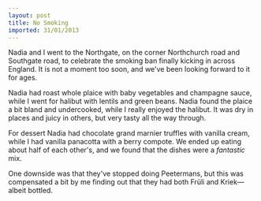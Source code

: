 ```yaml
---
layout: post
title: No Smoking
imported: 31/01/2013
---
```


Nadia and I went to the Northgate, on the corner Northchurch road and Southgate road, to
celebrate the smoking ban finally kicking in across England. It is not a moment too soon,
and we've been looking forward to it for ages.

Nadia had roast whole plaice with baby vegetables and champagne sauce, while I went for
halibut with lentils and green beans. Nadia found the plaice a bit bland and undercooked,
while I really enjoyed the halibut. It was dry in places and juicy in others, but very
tasty all the way through.

For dessert Nadia had chocolate grand marnier truffles with vanilla cream, while I had
vanilla panacotta with a berry compote. We ended up eating about half of each other's, and
we found that the dishes were a *fantastic* mix.

One downside was that they've stopped doing Peetermans, but this was compensated a bit by
me finding out that they had both Fr&uuml;li and Kriek&mdash;albeit bottled.
